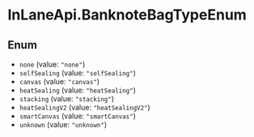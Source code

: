 # InLaneApi.BanknoteBagTypeEnum

## Enum

* `none` (value: `"none"`)
* `selfSealing` (value: `"selfSealing"`)
* `canvas` (value: `"canvas"`)
* `heatSealing` (value: `"heatSealing"`)
* `stacking` (value: `"stacking"`)
* `heatSealingV2` (value: `"heatSealingV2"`)
* `smartCanvas` (value: `"smartCanvas"`)
* `unknown` (value: `"unknown"`)
